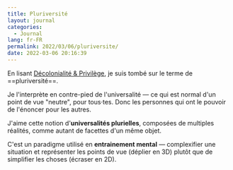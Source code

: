 ```yaml
---
title: Pluriversité
layout: journal
categories:
  - Journal
lang: fr-FR
permalink: 2022/03/06/pluriversite/
date: 2022-03-06 20:16:39
---
```


En lisant [Décolonialité & Privilège](https://editionsdaronnes.fr/product/decolonialite-privilege/), je suis tombé sur le terme de ==pluriversité==.

Je l'interprète en contre-pied de l'universalité — ce qui est normal d'un point de vue "neutre", pour tous‧tes. Donc les personnes qui ont le pouvoir de l'énoncer pour les autres.

J'aime cette notion d'**universalités plurielles**, composées de multiples réalités, comme autant de facettes d'un même objet.

C'est un paradigme utilisé en **entrainement mental** — complexifier une situation et représenter les points de vue (déplier en 3D) plutôt que de simplifier les choses (écraser en 2D).
